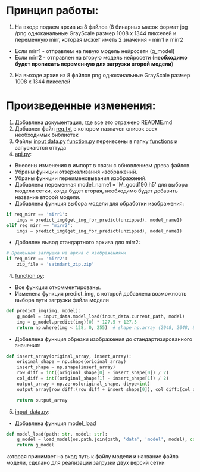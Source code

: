 # Принцип работы:

1. На входе подаем архив из 8 файлов (8 бинарных масок формат jpg /png одноканальные GrayScale размер 1008 х 1344 пикселей и переменную mirr, которая может иметь 2 значения - mirr1 и mirr2
- Если mirr1 - отправлем на певую модель нейросети (g_model)
- Если mirr2 - отправлен на вторую модель нейросети (**необходимо будет прописать переменную для загрузки второй модели**)
2. На выходе архив из 8 файлов png одноканальные GrayScale размер 1008 х 1344 пикселей

# Произведенные изменения:
1. Добавлена документация, где все это отражено README.md
2. Добавлен файл [req.txt](./req.txt) в котором назначен список всех необходимых библиотек
1. Файлы [input data.py](./functions/input_data.py) [function.py](./functions/function.py) перенесены в папку [functions](./functions) и запускаются оттуда
3. [api.py](./api.py):
- Внесены изменения в импорт в связи с обновлением древа файлов.
- Убраны функции отзеркаливания изображений.
- Убраны функции переименовывания изображений.
- Добавлена переменная model_name1 = 'M_good190.h5' для выбора модели сетки, когда будет вторая, необходимо будет добавить название второй модели.
- Добавлена функция выбора модели для обработки изображения:
```python
if req_mirr == 'mirr1':
    imgs = predict_img(get_img_for_predict(unzipped), model_name1)
elif req_mirr == 'mirr2':
    imgs = predict_img(get_img_for_predict(unzipped), model_name1)
```
- Добавлен вывод стандартного архива для mirr2:
```python
# Временная заглушка на архив с изображениями
if req_mirr == 'mirr2':
    zip_file = 'satndart_zip.zip'
```
4. [function.py](./functions/function.py):
- Все функции откомментированы.
- Изменена функция predict_img, в которой добавлена возможность выбора пути загрузки файла модели
```python
def predict_img(img, model):
    g_model = input_data.model_load(input_data.current_path, model)
    img = g_model.predict(img)[0] * 127.5 + 127.5
    return np.where(img < 128, 0, 255)  # shape np.array (2048, 2048, 8)
```
- Добавлена функция обрезки изображения до стандартизированного значения:
```python
def insert_array(original_array, insert_array):
    original_shape = np.shape(original_array)
    insert_shape = np.shape(insert_array)
    row_diff = int((original_shape[0] - insert_shape[0]) / 2)
    col_diff = int((original_shape[1] - insert_shape[1]) / 2)
    output_array = np.zeros(original_shape, dtype=int)
    output_array[row_diff:(row_diff + insert_shape[0]), col_diff:(col_diff + insert_shape[1])] = insert_array

    return output_array
```
5. [input_data.py](./functions/input_data.py):
- Добавлена функция model_load
```python
def model_load(path: str, model: str):    
    g_model = load_model(os.path.join(path, 'data', 'model', model), compile=True)
    return g_model
```
которая принимает на вход путь к файлу модели и название файла модели, сделано для реализации загрузки двух версий сетки